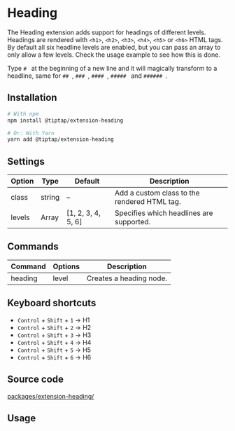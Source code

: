 # Heading
The Heading extension adds support for headings of different levels. Headings are rendered with `<h1>`, `<h2>`, `<h3>`, `<h4>`, `<h5>` or `<h6>` HTML tags. By default all six headline levels are enabled, but you can pass an array to only allow a few levels. Check the usage example to see how this is done.

Type <code>#&nbsp;</code> at the beginning of a new line and it will magically transform to a headline, same for <code>##&nbsp;</code>, <code>###&nbsp;</code>, <code>####&nbsp;</code>, <code>#####&nbsp;</code> and <code>######&nbsp;</code>.

## Installation
```bash
# With npm
npm install @tiptap/extension-heading

# Or: With Yarn
yarn add @tiptap/extension-heading
```

## Settings
| Option | Type   | Default            | Description                                  |
| ------ | ------ | ------------------ | -------------------------------------------- |
| class  | string | –                  | Add a custom class to the rendered HTML tag. |
| levels | Array  | [1, 2, 3, 4, 5, 6] | Specifies which headlines are supported.     |

## Commands
| Command | Options | Description             |
| ------- | ------- | ----------------------- |
| heading | level   | Creates a heading node. |

## Keyboard shortcuts
* `Control` + `Shift` + `1` → H1
* `Control` + `Shift` + `2` → H2
* `Control` + `Shift` + `3` → H3
* `Control` + `Shift` + `4` → H4
* `Control` + `Shift` + `5` → H5
* `Control` + `Shift` + `6` → H6

## Source code
[packages/extension-heading/](https://github.com/ueberdosis/tiptap-next/blob/main/packages/extension-heading/)

## Usage
<demo name="Extensions/Heading" highlight="3-11,23,42-44" />
